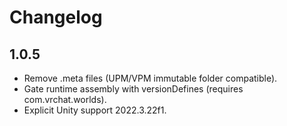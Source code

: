 # Changelog

## 1.0.5
- Remove .meta files (UPM/VPM immutable folder compatible).
- Gate runtime assembly with versionDefines (requires com.vrchat.worlds).
- Explicit Unity support 2022.3.22f1.

